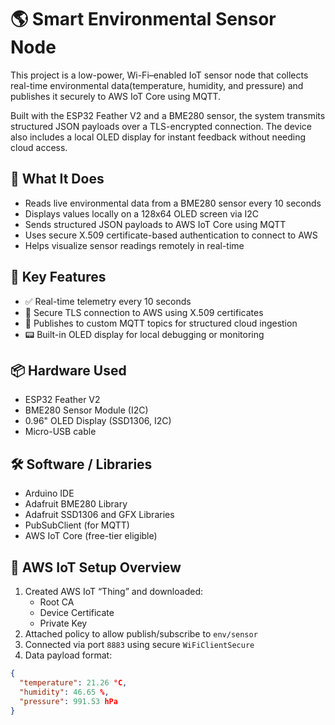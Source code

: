 # 🌎 Smart Environmental Sensor Node

This project is a low-power, Wi-Fi–enabled IoT sensor node that collects real-time environmental data(temperature, humidity, and pressure) and publishes it securely to AWS IoT Core using MQTT.

Built with the ESP32 Feather V2 and a BME280 sensor, the system transmits structured JSON payloads over a TLS-encrypted connection. The device also includes a local OLED display for instant feedback without needing cloud access.

## 🔧 What It Does

- Reads live environmental data from a BME280 sensor every 10 seconds
- Displays values locally on a 128x64 OLED screen via I2C
- Sends structured JSON payloads to AWS IoT Core using MQTT
- Uses secure X.509 certificate-based authentication to connect to AWS
- Helps visualize sensor readings remotely in real-time

## 🧠 Key Features

- ✅ Real-time telemetry every 10 seconds
- 🔐 Secure TLS connection to AWS using X.509 certificates
- 📡 Publishes to custom MQTT topics for structured cloud ingestion
- 📟 Built-in OLED display for local debugging or monitoring

## 📦 Hardware Used

- ESP32 Feather V2
- BME280 Sensor Module (I2C)
- 0.96" OLED Display (SSD1306, I2C)
- Micro-USB cable 

## 🛠️ Software / Libraries

- Arduino IDE
- Adafruit BME280 Library
- Adafruit SSD1306 and GFX Libraries
- PubSubClient (for MQTT)
- AWS IoT Core (free-tier eligible)

## 🔐 AWS IoT Setup Overview

1. Created AWS IoT “Thing” and downloaded:
   - Root CA
   - Device Certificate
   - Private Key
2. Attached policy to allow publish/subscribe to `env/sensor`
3. Connected via port `8883` using secure `WiFiClientSecure`
4. Data payload format:
```json
{
  "temperature": 21.26 °C,
  "humidity": 46.65 %,
  "pressure": 991.53 hPa
}
